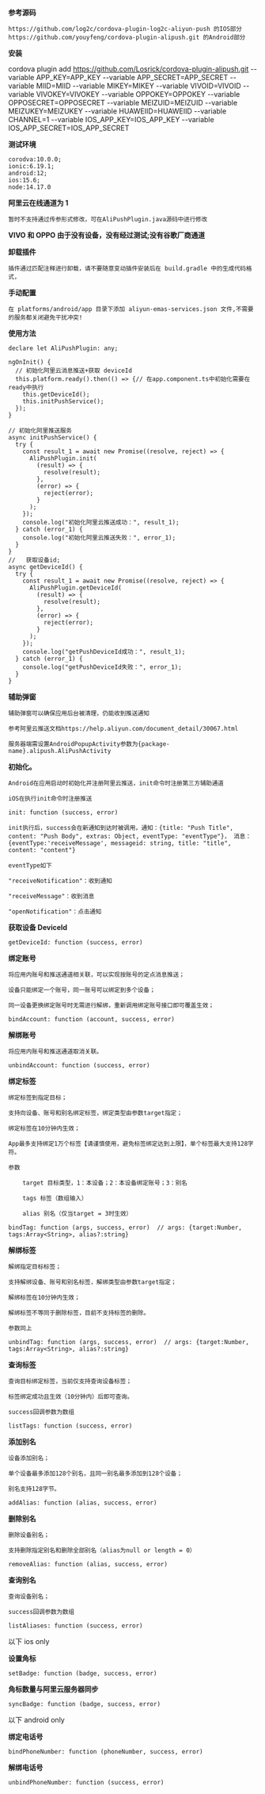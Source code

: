 **参考源码**

    https://github.com/log2c/cordova-plugin-log2c-aliyun-push 的IOS部分
    https://github.com/youyfeng/cordova-plugin-alipush.git 的Android部分

**安装**

cordova plugin add https://github.com/Losrick/cordova-plugin-alipush.git --variable APP_KEY=APP_KEY --variable APP_SECRET=APP_SECRET --variable MIID=MIID --variable MIKEY=MIKEY --variable VIVOID=VIVOID --variable VIVOKEY=VIVOKEY --variable OPPOKEY=OPPOKEY --variable OPPOSECRET=OPPOSECRET --variable MEIZUID=MEIZUID --variable MEIZUKEY=MEIZUKEY --variable HUAWEIID=HUAWEIID --variable CHANNEL=1 --variable IOS_APP_KEY=IOS_APP_KEY --variable IOS_APP_SECRET=IOS_APP_SECRET

**测试环境**

    corodva:10.0.0;
    ionic:6.19.1;
    android:12;
    ios:15.6;
    node:14.17.0

**阿里云在线通道为 1**

    暂时不支持通过传参形式修改，可在AliPushPlugin.java源码中进行修改

**VIVO 和 OPPO 由于没有设备，没有经过测试;没有谷歌厂商通道**

**卸载插件**

    插件通过匹配注释进行卸载，请不要随意变动插件安装后在 build.gradle 中的生成代码格式，

**手动配置**

    在 platforms/android/app 目录下添加 aliyun-emas-services.json 文件,不需要的服务都关闭避免干扰冲突!

**使用方法**

    declare let AliPushPlugin: any;

    ngOnInit() {
      // 初始化阿里云消息推送+获取 deviceId
      this.platform.ready().then(() => {// 在app.component.ts中初始化需要在ready中执行
        this.getDeviceId();
        this.initPushService();
      });
    }

    // 初始化阿里推送服务
    async initPushService() {
      try {
        const result_1 = await new Promise((resolve, reject) => {
          AliPushPlugin.init(
            (result) => {
              resolve(result);
            },
            (error) => {
              reject(error);
            }
          );
        });
        console.log("初始化阿里云推送成功：", result_1);
      } catch (error_1) {
        console.log("初始化阿里云推送失败：", error_1);
      }
    }
    //   获取设备id;
    async getDeviceId() {
      try {
        const result_1 = await new Promise((resolve, reject) => {
          AliPushPlugin.getDeviceId(
            (result) => {
              resolve(result);
            },
            (error) => {
              reject(error);
            }
          );
        });
        console.log("getPushDeviceId成功：", result_1);
      } catch (error_1) {
        console.log("getPushDeviceId失败：", error_1);
      }
    }

**辅助弹窗**

    辅助弹窗可以确保应用后台被清理，仍能收到推送通知

    参考阿里云推送文档https://help.aliyun.com/document_detail/30067.html

    服务器端需设置AndroidPopupActivity参数为{package-name}.alipush.AliPushActivity

**初始化。**

    Android在应用启动时初始化并注册阿里云推送，init命令时注册第三方辅助通道

    iOS在执行init命令时注册推送

    init: function (success, error)

    init执行后，success会在新通知到达时被调用，通知：{title: "Push Title", content: "Push Body", extras: Object, eventType: "eventType"}， 消息：{eventType:'receiveMessage', messageid: string, title: "title", content: "content"}

    eventType如下

    "receiveNotification"：收到通知

    "receiveMessage"：收到消息

    "openNotification"：点击通知

**获取设备 DeviceId**

    getDeviceId: function (success, error)

**绑定账号**

    将应用内账号和推送通道相关联，可以实现按账号的定点消息推送；

    设备只能绑定一个账号，同一账号可以绑定到多个设备；

    同一设备更换绑定账号时无需进行解绑，重新调用绑定账号接口即可覆盖生效；

    bindAccount: function (account, success, error)

**解绑账号**

    将应用内账号和推送通道取消关联。

    unbindAccount: function (success, error)

**绑定标签**

    绑定标签到指定目标；

    支持向设备、账号和别名绑定标签，绑定类型由参数target指定；

    绑定标签在10分钟内生效；

    App最多支持绑定1万个标签【请谨慎使用，避免标签绑定达到上限】，单个标签最大支持128字符。

    参数

        target 目标类型，1：本设备；2：本设备绑定账号；3：别名

        tags 标签（数组输入）

        alias 别名（仅当target = 3时生效）

    bindTag: function (args, success, error)  // args: {target:Number, tags:Array<String>, alias?:string}

**解绑标签**

    解绑指定目标标签；

    支持解绑设备、账号和别名标签，解绑类型由参数target指定；

    解绑标签在10分钟内生效；

    解绑标签不等同于删除标签，目前不支持标签的删除。

    参数同上

    unbindTag: function (args, success, error)  // args: {target:Number, tags:Array<String>, alias?:string}

**查询标签**

    查询目标绑定标签，当前仅支持查询设备标签；

    标签绑定成功且生效（10分钟内）后即可查询。

    success回调参数为数组

    listTags: function (success, error)

**添加别名**

    设备添加别名；

    单个设备最多添加128个别名，且同一别名最多添加到128个设备；

    别名支持128字节。

    addAlias: function (alias, success, error)

**删除别名**

    删除设备别名；

    支持删除指定别名和删除全部别名（alias为null or length = 0）

    removeAlias: function (alias, success, error)

**查询别名**

    查询设备别名；

    success回调参数为数组

    listAliases: function (success, error)

以下 ios only

**设置角标**

    setBadge: function (badge, success, error)

**角标数量与阿里云服务器同步**

    syncBadge: function (badge, success, error)

以下 android only

**绑定电话号**

    bindPhoneNumber: function (phoneNumber, success, error)

**解绑电话号**

    unbindPhoneNumber: function (success, error)
